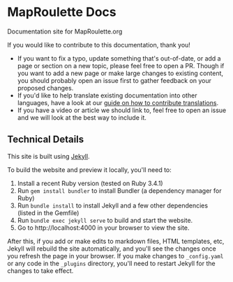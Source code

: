 # MapRoulette Docs

Documentation site for MapRoulette.org 

If you would like to contribute to this documentation, thank you!
* If you want to fix a typo, update something that's out-of-date, or add a page or section on a new topic, please feel free to open a PR. Though if you want to add a new page or make large changes to existing content, you should probably open an issue first to gather feedback on your proposed changes.
* If you'd like to help translate existing documentation into other languages, have a look at our [guide on how to contribute translations](http://learn.maproulette.org/en-us/documentation/translate-docs/).
* If you have a video or article we should link to, feel free to open an issue and we will look at the best way to include it.

## Technical Details

This site is built using [Jekyll](https://jekyllrb.com/).

To build the website and preview it locally, you'll need to:
1. Install a recent Ruby version (tested on Ruby 3.4.1)
2. Run `gem install bundler` to install Bundler (a dependency manager for Ruby)
3. Run `bundle install` to install Jekyll and a few other dependencies (listed in the Gemfile)
4. Run `bundle exec jekyll serve` to build and start the website.
5. Go to http://localhost:4000 in your browser to view the site.

After this, if you add or make edits to markdown files, HTML templates, etc, Jekyll will rebuild the site automatically, and you'll see the changes once you refresh the page in your browser. If you make changes to `_config.yaml` or any code in the `_plugins` directory, you'll need to restart Jekyll for the changes to take effect.
